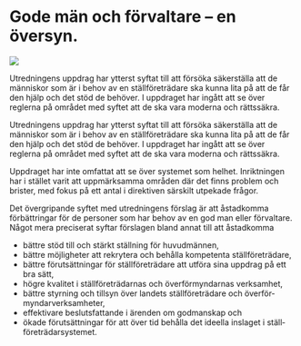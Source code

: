 # Gode män och förvaltare – en översyn.

![](/contentassets/06374997eb454ef1be68ded6856f5952/omslag-sou-2021-36.jpg?width=150&quality=85)

Utredningens uppdrag har ytterst syftat till att försöka säker­ställa att de människor som är i behov av en ställ­före­trädare ska kunna lita på att de får den hjälp och det stöd de behöver. I upp­draget har ingått att se över reglerna på området med syftet att de ska vara moderna och rättssäkra.

Utredningens uppdrag har ytterst syftat till att försöka säker­ställa att de människor som är i behov av en ställ­före­trädare ska kunna lita på att de får den hjälp och det stöd de behöver. I upp­draget har ingått att se över reglerna på området med syftet att de ska vara moderna och rättssäkra.

Uppdraget har inte omfattat att se över systemet som helhet. Inrikt­ningen har i stället varit att upp­märk­samma områden där det finns problem och brister, med fokus på ett antal i direk­tiven särskilt utpekade frågor.

Det över­gripande syftet med utred­ningens förslag är att åstad­komma förbätt­ringar för de personer som har behov av en god man eller förval­tare. Något mera preci­serat syftar förslagen bland annat till att åstad­komma

* bättre stöd till och stärkt ställning för huvud­männen,
* bättre möjlig­heter att rekry­tera och behålla kompe­tenta ställ­före­trädare,
* bättre förut­sätt­ningar för ställ­före­trädare att utföra sina upp­drag på ett bra sätt,
* högre kvalitet i ställ­före­trädarnas och över­för­myn­darnas verk­samhet,
* bättre styr­ning och tillsyn över landets ställ­före­trädare och över­för­myndar­verk­sam­heter,
* effektivare besluts­fattande i ärenden om god­man­skap och
* ökade förut­sätt­ningar för att över tid behålla det ideella inslaget i ställ­före­trädar­systemet.
